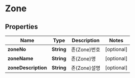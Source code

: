 
# Zone

## Properties
Name | Type | Description | Notes
------------ | ------------- | ------------- | -------------
**zoneNo** | **String** | 존(Zone)번호 |  [optional]
**zoneName** | **String** | 존(Zone)명 |  [optional]
**zoneDescription** | **String** | 존(Zone)설명 |  [optional]




